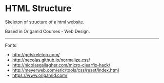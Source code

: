 # HTML Structure
Skeleton of structure of a html website.

Based in Origamid Courses - Web Design.

------------
Fonts:
- http://getskeleton.com/
- http://necolas.github.io/normalize.css/
- http://nicolasgallagher.com/micro-clearfix-hack/
- http://meyerweb.com/eric/tools/css/reset/index.html
- https://www.origamid.com/
